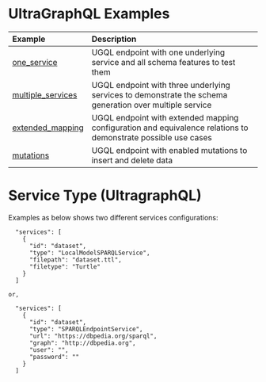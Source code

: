 # UltraGraphQL Examples

| Example                                          | Description                                                                                                    |
|:-------------------------------------------------|:---------------------------------------------------------------------------------------------------------------|
| [one_service](one_service/README.md)             | UGQL endpoint with one underlying service and all schema features to test them                                 |
| [multiple_services](multiple_services/README.md) | UGQL endpoint with three underlying services to demonstrate the schema generation over multiple service        |
| [extended_mapping](extended_mapping/README.md)   | UGQL endpoint with extended mapping configuration and equivalence relations to demonstrate possible use cases  |
| [mutations](mutations/README.md)                 | UGQL endpoint with enabled mutations to insert and delete data                                                 |

# Service Type (UltragraphQL)
Examples as below shows two different services configurations:
```
  "services": [
    {
      "id": "dataset",
      "type": "LocalModelSPARQLService",
      "filepath": "dataset.ttl",
      "filetype": "Turtle"
    }
  ]

or,

  "services": [
    {
      "id": "dataset",
      "type": "SPARQLEndpointService",
      "url": "https://dbpedia.org/sparql",
      "graph": "http://dbpedia.org",
      "user": "",
      "password": ""
    }
  ]
  
```
